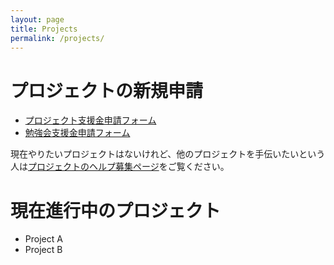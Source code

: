 ```yaml
---
layout: page
title: Projects
permalink: /projects/
---
```


# プロジェクトの新規申請
- [プロジェクト支援金申請フォーム](https://hongotechgarage.typeform.com/to/aggjBA)
- [勉強会支援金申請フォーム](https://hongotechgarage.typeform.com/to/f1MFPB)

現在やりたいプロジェクトはないけれど、他のプロジェクトを手伝いたいという人は[プロジェクトのヘルプ募集ページ](http://git.hongotechgarage.com/htg/projects/issues)をご覧ください。

# 現在進行中のプロジェクト

- Project A
- Project B

